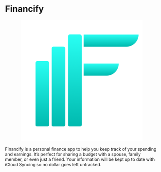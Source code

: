 # Financify
<p align="center">
  <img width="400" height="400" src="Financify/Financify/Resources/Assets.xcassets/Financify Onboarding Logo.imageset/Financify Onboarding Logo.png">
</p>
Financify is a personal finance app to help you keep track of your spending and earnings. It’s perfect for sharing a budget with a spouse, family member, or even just a friend. Your information will be kept up to date with iCloud Syncing so no dollar goes left untracked. 
